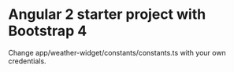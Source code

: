 # Angular 2 starter project with Bootstrap 4

Change app/weather-widget/constants/constants.ts with your own credentials.
